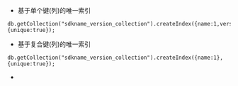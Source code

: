 

* 基于单个键(列)的唯一索引  
```
db.getCollection("sdkname_version_collection").createIndex({name:1,version:1,terminal:1,business:1}, {unique:true});
```

* 基于复合键(列)的唯一索引  
```
db.getCollection("sdkname_version_collection").createIndex({name:1}, {unique:true});
```

* 